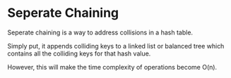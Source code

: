 # Seperate Chaining

Seperate chaining is a way to address collisions in a hash table.

Simply put, it appends colliding keys to a linked list or balanced tree which contains all the colliding keys for that hash value.

However, this will make the time complexity of operations become O(n).
